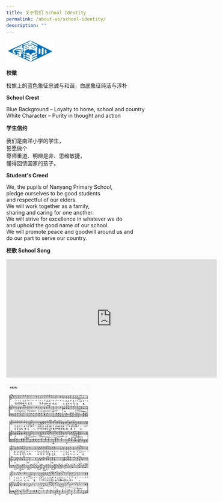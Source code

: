 ```yaml
---
title: 关于我们 School Identity
permalink: /about-us/school-identity/
description: ""
---
```

<img src="/images/nanyang-primary-school.png" style="width:25%">


**校徽**

校旗上的蓝色象征忠诚与和谐，白底象征纯洁与淳朴

**School Crest**    

Blue Background – Loyalty to home, school and country   
White Character – Purity in thought and action	

**学生信约**   

我们是南洋小学的学生，   
誓愿做个   
尊师重道、明辨是非、思维敏捷，   
懂得回馈国家的孩子。    
  
**Student's Creed**    

We, the pupils of Nanyang Primary School,    
pledge ourselves to be good students    
and respectful of our elders.    
We will work together as a family,    
sharing and caring for one another.    
We will strive for excellence in whatever we do    
and uphold the good name of our school.     
We will promote peace and goodwill around us and    
do our part to serve our country.	


**校歌 School Song**    

<iframe width="560" height="315" src="https://www.youtube.com/embed/0ZLU-gLZIwM" title="YouTube video player" frameborder="0" allow="accelerometer; autoplay; clipboard-write; encrypted-media; gyroscope; picture-in-picture" allowfullscreen></iframe>

<img src="/images/schoolsong.jpeg" 
     style="width:45%">